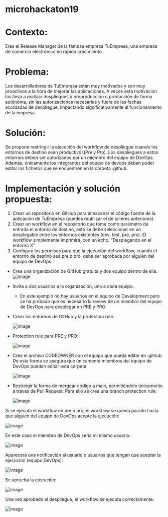 # microhackaton19

# Contexto:
Eres el Release Manager de la famosa empresa TuEmpresa, una empresa de comercio electrónico en rápido crecimiento. 
 
# Problema:
Los desarrolladores de TuEmpresa están muy motivados y son muy proactivos a la hora de mejorar las aplicaciones. A veces esta motivación los lleva a realizar despliegues a preproducción o producción de forma autónoma, sin las autorizaciones necesarias y fuera de las fechas acordadas de despliegue, impactando significativamente al funcionamiento de la empresa.  
 
# Solución:
Se propone restringir la ejecución del workflow de despliegue cuando los entornos de destino sean productivos(Pre y Pro). Los despliegues a estos entornos deben ser autorizados por un miembro del equipo de DevOps. Además, únicamente los integrantes del equipo de devops deben poder editar los ficheros que se encuentren en la carpeta .github.
 
# Implementación y solución propuesta:
1.	Crear un repositorio en GitHub para almacenar el código fuente de la aplicación de TuEmpresa (puedes reutilizar el de talleres anteriores).
2.	Crear un workflow en el repositorio que tome como parámetro de entrada el entorno de destino, este se debe seleccionar en un desplegable entre los entornos existentes (dev, test, pre, pro). El workflow simplemente imprimirá, con un echo, “Desplegando en el entorno X”
3.	Configura los permisos para que la ejecución del workflow, cuando el entorno de destino sea pre o pro, deba ser aprobada por alguien del equipo de DevOps.

  - Crea una organización de GitHub gratuita y dos equipo dentro de ella.
    ![image](https://github.com/user-attachments/assets/18186281-2f6a-46da-948e-3708c395407d)

  - Invita a dos usuarios a la organización, uno a cada equipo.
    - En este ejemplo no hay usuarios en el equipo de Development pero se ha probado que es necesario la review de un miembro del equipo de DevOps para desplegar en PRE y PRO 
   
  - Crear los entornos de GitHub y la protection rule.

     ![image](https://github.com/user-attachments/assets/a3ed107f-91f9-46a4-87fa-b9d9c0a412cb)

   - Protection rule para PRE y PRO:
     
     ![image](https://github.com/user-attachments/assets/e4c551df-855d-4ef8-88ef-ce0ac68e1f7e)
 
  - Crea el archivo CODEOWNER con el equipo que pueda editar en .github. De esta forma se asegura que únicamente miembros del equipo de DevOps puedan editar esta carpeta

     ![image](https://github.com/user-attachments/assets/b3ff4bc5-f657-4a69-aff2-088b7b42fb76)

  - Restringir la forma de mergear código a main, permitiéndolo únicamente a través de Pull Request. Para ello se crea una branch protection rule:

    ![image](https://github.com/user-attachments/assets/24c7c14e-5a9b-4f63-96a0-bf9532ff7011)

  Si se ejecuta el workflow en pre o pro, el workflow se queda parado hasta que alguien del equipo de DevOps acepte la ejecución:

  ![image](https://github.com/user-attachments/assets/94e49010-be42-48bc-909f-1a3e9a68afa0)

  En este caso el miembro de DevOps sería mi mismo usuario:

  ![image](https://github.com/user-attachments/assets/093efe82-85f2-4d85-b290-d28bd78a292f)

  Aparecerá una notificación al usuario o usuarios que tengan que aceptar la ejecución (equipo DevOps):

  ![image](https://github.com/user-attachments/assets/cc1c11d2-ee5e-4055-8b18-6c2e0023699a)

  Se aprueba la ejecución:

  ![image](https://github.com/user-attachments/assets/310c09f1-2c76-4d48-8c9c-4e341f4298a2)

  Una vez aprobado el despliegue, el workflow se ejecuta correctamente:

  ![image](https://github.com/user-attachments/assets/277ece54-8e99-47e6-9abb-0cbc24e9bd85)


